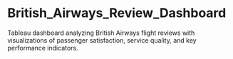 # British_Airways_Review_Dashboard
Tableau dashboard analyzing British Airways flight reviews with visualizations of passenger satisfaction, service quality, and key performance indicators.
